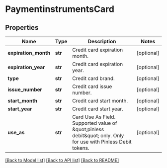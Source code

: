 # PaymentinstrumentsCard

## Properties
Name | Type | Description | Notes
------------ | ------------- | ------------- | -------------
**expiration_month** | **str** | Credit card expiration month. | [optional] 
**expiration_year** | **str** | Credit card expiration year. | [optional] 
**type** | **str** | Credit card brand. | [optional] 
**issue_number** | **str** | Credit card issue number. | [optional] 
**start_month** | **str** | Credit card start month. | [optional] 
**start_year** | **str** | Credit card start year. | [optional] 
**use_as** | **str** | Card Use As Field. Supported value of \&quot;pinless debit\&quot; only. Only for use with Pinless Debit tokens. | [optional] 

[[Back to Model list]](../README.md#documentation-for-models) [[Back to API list]](../README.md#documentation-for-api-endpoints) [[Back to README]](../README.md)


